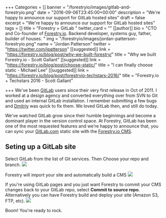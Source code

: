 +++
Categories = []
banner = "/forestryio/images/gitlab-and-forestryio.png"
date = "2016-09-06T23:45:00+00:00"
description = "We're happy to announce our support for GitLab hosted sites"
draft = false
excerpt = "We're happy to announce our support for GitLab hosted sites"
tags = []
title = "Forestry + GitLab "
twitter_card = ""
[[author]]
bio = "CTO and Co-founder of <a href='https://forestry.io' title='Forestry.io CMS'>Forestry.io</a>. Backend developer, systems guy, father, builder of houses. "
img = "/forestryio/images/jordan-patterson-forestryio.png"
name = "Jordan Patterson"
twitter = "https://twitter.com/jpatterson"
[[suggested]]
link = "https://forestry.io/blog/post/why-we-built-forestry/"
title = "Why we built Forestry.io - Scott Gallant"
[[suggested]]
link = "https://forestry.io/blog/post/choose-static/"
title = "I can finally choose static - Michael Lee"
[[suggested]]
link = "https://forestry.io/blog/post/forestryio-techstars-2016/"
title = "Forestry.io + Techstars 2016 - Scott Gallant"

+++
We've been [GitLab](https://gitlab.com) users since their very first release in Oct of 2011. I worked at a design agency and converted everything over from SVN to Git and used an internal GitLab installation. I remember submitting a few bugs and [Dmitriy](https://twitter.com/dzaporozhets) was quick to fix them. We loved GitLab then, and still do today.

We've watched GitLab grow since their humble beginnings and become a dominant player in the version control space. At Forestry, GitLab has been one of the most requested features and we're happy to announce that, you can sync your [GitLab.com](https://gitlab.com) static site with the [Forestry.io CMS](https://forestry.io).

## Seting up a GitLab site
Select GitLab from the list of Git services.  Then Choose your repo and branch.
![](/blog/forestryio/images/Gitlab-forestry.png)

Forestry will import your site and automatically build a CMS
![](/blog/forestryio/images/importing-site-1.png)

If you're using GitLab pages and you just want Forestry to commit your CMS changes back to your GitLab repo, select **Commit to source repo**.  Alternatively you can have Forestry build and deploy your site (Amazon S3, FTP, etc). 
![](/blog/forestryio/images/Gitlab-hosting.png)

Boom! You're ready to rock. 